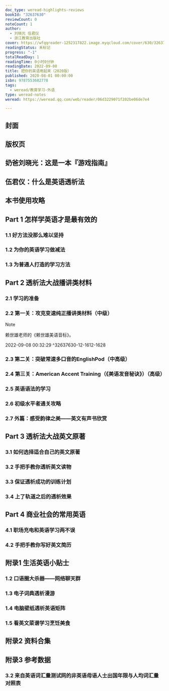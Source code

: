 ```yaml
---
doc_type: weread-highlights-reviews
bookId: "32637630"
reviewCount: 0
noteCount: 1
author:
  - 刘晓光 伍君仪
  - 浙江教育出版社
cover: https://wfqqreader-1252317822.image.myqcloud.com/cover/630/32637630/t7_32637630.jpg
readingStatus: 未标记
progress: "-1"
totalReadDay: 1
readingTime: 0小时0分钟
readingDate: 2022-09-08
title: 把你的英语用起来（2020版）
published: 2020-08-01 00:00:00
isbn: 9787553682778
tags:
  - weread/教育学习-外语
type: weread-notes
weread: https://weread.qq.com/web/reader/06d3229071f202be06de7e4

---
```



## 封面

## 版权页

## 奶爸刘晓光：这是一本『游戏指南』

## 伍君仪：什么是英语透析法

## 本书使用攻略

## Part 1 怎样学英语才是最有效的

### 1.1 好方法没那么难以坚持

### 1.2 为你的英语学习做减法

### 1.3 为普通人打造的学习方法

## Part 2 透析法大战播讲类材料

### 2.1 学习的准备

### 2.2 第一关：攻克变速纯正播讲类材料（中级）

> [!NOTE] 
> 赖世雄老师的《赖世雄美语音标》。
> 
> 2022-09-08 00:32:29 ^32637630-12-1612-1628

### 2.3 第二关：突破常速多口音的EnglishPod（中高级）

### 2.4 第三关：American Accent Training（《美语发音秘诀》）（高级）

### 2.5 英语语法的学习

### 2.6 初级水平者通关攻略

### 2.7 外篇：感受韵律之美——英文有声书欣赏

## Part 3 透析法大战英文原著

### 3.1 如何选择适合自己的英文原著

### 3.2 手把手教你透析英文读物

### 3.3 保证透析成功的训练计划

### 3.4 上了轨道之后的透析效果

## Part 4 商业社会的常用英语

### 4.1 职场充电和英语学习两不误

### 4.2 手把手教你写好英文简历

## 附录1 生活英语小贴士

### 1.2 口语圈大杀器——网络聊天群

### 1.3 电子词典透析漫游

### 1.4 电脑壁纸透析英语矩阵

### 1.5 看英文菜谱学习烹饪美食

## 附录2 资料合集

## 附录3 参考数据

### 3.2 来自英语词汇量测试网的非英语母语人士出国年限与人均词汇量对照表

